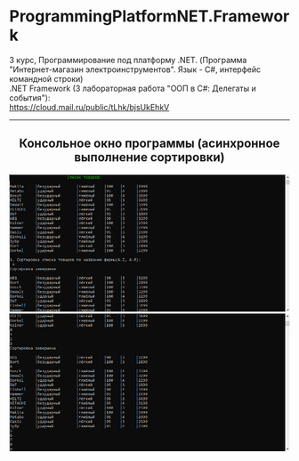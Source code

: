 # ProgrammingPlatformNET.Framework
3 курс, Программирование под платформу .NET. (Программа "Интернет-магазин электроинструментов". Язык - С#, интерфейс командной строки)  
.NET Framework (3 лабораторная работа "ООП в C#: Делегаты и события"):   
https://cloud.mail.ru/public/tLhk/bjsUkEhkV
<hr/>
<h2 align="center">Консольное окно программы (асинхронное выполнение сортировки)</h2>
<p align="center">
  <a href="123"><img src="https://github.com/kontr24/ProgrammingPlatformNET.Framework/blob/950a6638c97fd58cbae899960ac5ed6a204f7ffa/ScreenshotsApplication/ListProducts.png"></img></a>
<a href="123"><img src="https://github.com/kontr24/ProgrammingPlatformNET.Framework/blob/950a6638c97fd58cbae899960ac5ed6a204f7ffa/ScreenshotsApplication/AsynchronousSorting.png"></img></a>
</p>
